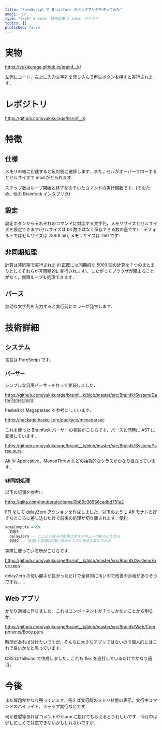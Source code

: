 ```yaml
---
title: "PureScript で Brainfuck のインタプリタを作ってみた"
emoji: "🤯"
type: "tech" # tech: 技術記事 / idea: アイデア
topics: []
published: false
---
```


# 実物

https://yukikurage.github.io/brainf__k/

左側にコード，右上に入力文字列を流し込んで再生ボタンを押すと実行されます．

# レポジトリ

https://github.com/yukikurage/brainf__k

# 特徴

## 仕様

メモリの端に到達すると反対側に遷移します．また，セルがオーバーフローするとセルサイズで mod がとられます．

ステップ数はループ開始と終了をのぞいたコマンドの実行回数です．(そのため，他の Brainfuck インタプリタ)

## 設定

設定ボタンからそれぞれのコマンドに対応する文字列，メモリサイズとセルサイズを設定できます(セルサイズは bit 数ではなく保存できる数の量です)．
デフォルトではセルサイズは 256(8 bit), メモリサイズは 256 です．

## 非同期処理

計算は非同期で実行されます(正確には同期的な 5000 回の計算を 1 つのまとまりとしてそれらが非同期的に実行されます)．したがってブラウザが固まることがなく，無限ループも処理できます．

## パース

無効な文字列を入力すると実行前にエラーが発生します．

# 技術詳細

## システム

言語は PureScript です．

### パーサー

シンプルな汎用パーサーを作って実装しました．

https://github.com/yukikurage/brainf__k/blob/master/src/Brainfk/System/Data/Parser.purs

haskell の Megaparsec を参考にしています．

https://hackage.haskell.org/package/megaparsec

これを使った Brainfuck パーサーの実装がこちらです．パースと同時に AST に変換しています．

https://github.com/yukikurage/brainf__k/blob/master/src/Brainfk/System/Parse.purs

Alt や Applicative，MonadThrow などの抽象的なクラスがかなり役立っています．

### 非同期処理

以下の記事を参考に

https://qiita.com/hiruberuto/items/0b89c36556cadbd751e2

FFI をして delayZero アクションを作成しました．以下のように Aff モナドの好きなところに差し込むだけで前後の処理が切り離されます．便利

```purescript
someCompute = do
  処理1
  delayZero -- ここより後ろの処理はタスクキューの後ろにたまる
  処理2 -- 処理1と処理2の間に他のタスクが挟まる事ができる
```

実際に使っている所がこちらです．

https://github.com/yukikurage/brainf__k/blob/master/src/Brainfk/System/Exec.purs

delayZero の使い勝手が良かっただけで全体的に汚いので改善の余地がありそうですね……

## Web アプリ

かなり適当に作りました．これはコンポーネントが 1 つしかないことから明らか．

https://github.com/yukikurage/brainf__k/blob/master/src/Brainfk/Web/Components/Body.purs

時間があれば分けたいですが，そんなに大きなアプリではないので個人的にはこれで良いかなと思っています．

CSS は tailwind で作成しました．これも flex を連打しているだけでかなり適当．

# 今後

まだ課題がかなり残っています．例えば実行時のメモリ状態の表示，実行中コマンドのハイライト，ステップ実行などです．

何か要望等あればコメントや Isuue に投げてもらえるとうれしいです．今月中は少し忙しくて対応できないかもしれないですが．
